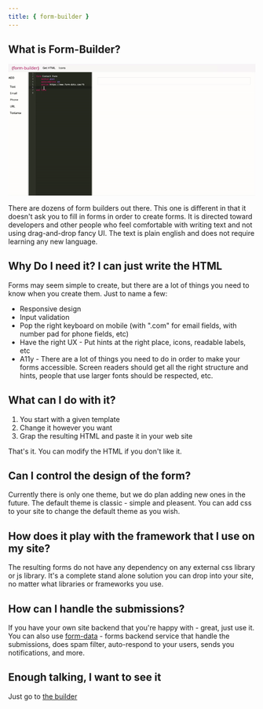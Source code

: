 ```yaml
---
title: { form-builder }
---
```


## What is Form-Builder?
![screenshot](./form-builder-cast.gif)

There are dozens of form builders out there. This one is different in that it doesn't ask you to fill in forms in order to create forms.
It is directed toward developers and other people who feel comfortable with writing text and not using drag-and-drop fancy UI. The text is plain english and does not require learning any new language.

## Why Do I need it? I can just write the HTML
Forms may seem simple to create, but there are a lot of things you need to know when you create them. Just to name a few:
* Responsive design
* Input validation
* Pop the right keyboard on mobile (with ".com" for email fields, with number pad for phone fields, etc)
* Have the right UX - Put hints at the right place, icons, readable labels, etc
* A11y - There are a lot of things you need to do in order to make your forms accessible. Screen readers should get all the right structure and hints, people that use larger fonts should be respected, etc.

## What can I do with it?
1. You start with a given template
2. Change it however you want
3. Grap the resulting HTML and paste it in your web site

That's it. You can modify the HTML if you don't like it. 

## Can I control the design of the form?
Currently there is only one theme, but we do plan adding new ones in the future. 
The default theme is classic - simple and pleasent. You can add css to your site to change the default theme as you wish.

## How does it play with the framework that I use on my site?
The resulting forms do not have any dependency on any external css library or js library. It's a complete stand alone solution you can drop into your site, no matter what libraries or frameworks you use.

## How can I handle the submissions?
If you have your own site backend that you're happy with - great, just use it.
You can also use [form-data](https://www.form-data.com) - forms backend service that handle the submissions, does spam filter, auto-respond to your users, sends you notifications, and more.

## Enough talking, I want to see it
Just go to [the builder](./src/index.html)
